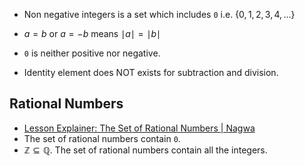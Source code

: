 
- Non negative integers is a set which includes `0` i.e. $\{0, 1, 2, 3, 4, \dots\}$
- $a = b$ or $a = -b$ means $\mid a \mid = \mid b \mid$
- `0` is neither positive nor negative.

- Identity element does NOT exists for subtraction and division.
## Rational Numbers
- [Lesson Explainer: The Set of Rational Numbers | Nagwa](https://www.nagwa.com/en/explainers/584141491646/)
- The set of rational numbers contain `0`.
- $\mathbb{Z} \subseteq \mathbb{Q}$. The set of rational numbers contain all the integers.
